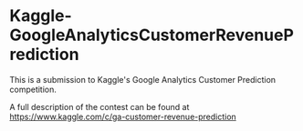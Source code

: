 # Kaggle-GoogleAnalyticsCustomerRevenuePrediction

This is a submission to Kaggle's Google Analytics Customer Prediction competition.

A full description of the contest can be found at https://www.kaggle.com/c/ga-customer-revenue-prediction
